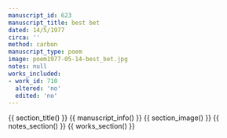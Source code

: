 ```yaml
---
manuscript_id: 623
manuscript_title: best bet
dated: 14/5/1977
circa: ''
method: carbon
manuscript_type: poem
image: poem1977-05-14-best_bet.jpg
notes: null
works_included:
- work_id: 710
  altered: 'no'
  edited: 'no'
---
```


{{ section_title() }}
{{ manuscript_info() }}
{{ section_image() }}
{{ notes_section() }}
{{ works_section() }}
